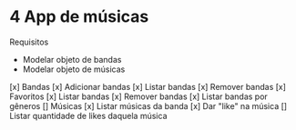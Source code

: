 # 4 App de músicas
Requisitos
  - Modelar objeto de bandas
  - Modelar objeto de músicas

[x] Bandas
  [x] Adicionar bandas
  [x] Listar bandas
  [x] Remover bandas
[x] Favoritos
  [x] Listar bandas
  [x] Remover bandas
[x] Listar bandas por gêneros
[] Músicas
  [x] Listar músicas da banda
  [x] Dar "like" na música
  [] Listar quantidade de likes daquela música